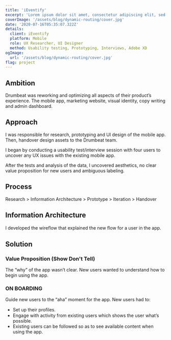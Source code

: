 ```yaml
---
title: 'iEventify'
excerpt: 'Lorem ipsum dolor sit amet, consectetur adipiscing elit, sed do eiusmod tempor incididunt ut labore et dolore magna aliqua. Praesent elementum facilisis leo vel fringilla est ullamcorper eget. At imperdiet dui accumsan sit amet nulla facilisi morbi tempus.'
coverImage: '/assets/blog/dynamic-routing/cover.jpg'
date: '2020-07-16T05:35:07.322Z'
details:
  client: iEventify
  platform: Mobile
  role: UX Researcher, UI Designer
  method: Usability testing, Prototyping, Interviews, Adobe XD
ogImage:
  url: '/assets/blog/dynamic-routing/cover.jpg'
flag: project
---
```


## Ambition
Drumbeat was reworking and optimizing all aspects of their product’s experience. The mobile app, marketing website, visual identity, copy writing and admin dashboard.

## Approach
I was responsible for research, prototyping and UI design of the mobile app. Then, handover design assets to the Drumbeat team.

I began by conducting a usability test/interview session with four users to uncover any UX issues with the existing mobile app.

After the tests and analysis of the data, I uncovered aesthetics, no clear value proposition for new users and ambiguous labeling.

## Process
Research > Information Architecture > Prototype > Iteration > Handover

## Information Architecture
I developed the wireﬂow that explained the new ﬂow for a user in the app.

## Solution

### Value Proposition (Show Don't Tell)
The “why” of the app wasn’t clear. New users wanted to understand how to begin using the app.

### ON BOARDING
Guide new users to the “aha” moment for the app. New users had to:

* Set up their proﬁles.
* Engage with activity from existing users which shows the user what’s possible.
* Existing users can be followed so as to see available content when using the app.